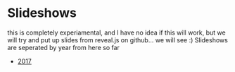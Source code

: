 # Slideshows
this is completely experiamental, and I have no idea if this will work, but we will try and put up slides from reveal.js on github... we will see :)
Slideshows are seperated by year from here so far
* [2017](https://github.com/49thSecurityDivision/slideshows/tree/master/2017)
